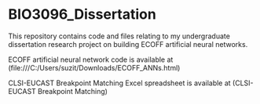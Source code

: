 # BIO3096_Dissertation

This repository contains code and files relating to my undergraduate dissertation research project on building ECOFF artificial neural networks. 

ECOFF artificial neural network code is available at (file:///C:/Users/suzit/Downloads/ECOFF_ANNs.html)

CLSI-EUCAST Breakpoint Matching Excel spreadsheet is available at (CLSI-EUCAST Breakpoint Matching)
